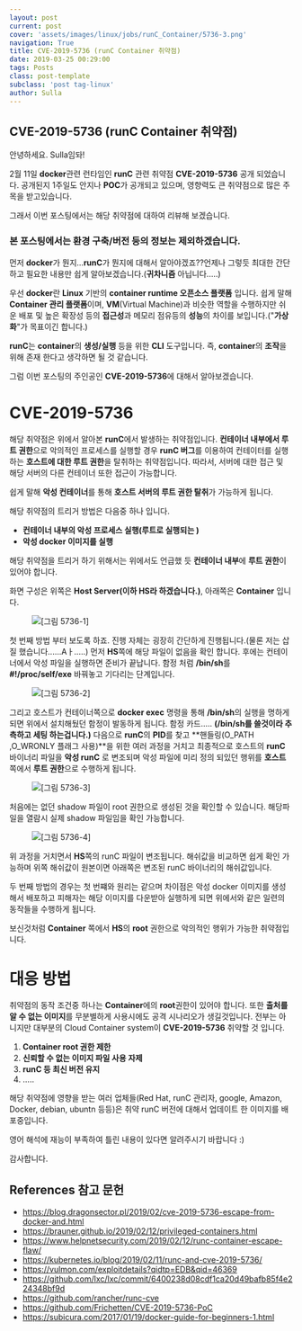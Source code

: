 ```yaml
---
layout: post
current: post
cover: 'assets/images/linux/jobs/runC_Container/5736-3.png'
navigation: True
title: CVE-2019-5736 (runC Container 취약점)
date: 2019-03-25 00:29:00
tags: Posts
class: post-template
subclass: 'post tag-linux'
author: Sulla
---
```


## CVE-2019-5736 (runC Container 취약점)

안녕하세요. Sulla임돠!

2월 11일 **docker**관련 런타임인 **runC** 관련 취약점 **CVE-2019-5736** 공개 되었습니다. 
공개된지 1주일도 안지나 **POC**가 공개되고 있으며, 영향력도 큰 취약점으로 많은 주목을 받고있습니다.

그래서 이번 포스팅에서는 해당 취약점에 대하여 리뷰해 보겠습니다.

### **본 포스팅에서는 환경 구축/버전 등의 정보는 제외하겠습니다.**

먼저 **docker**가 뭔지...**runC**가 뭔지에 대해서 알아야겠죠??언제나 그렇듯 최대한 간단하고 필요한 내용만 쉽게 알아보겠습니다.(**귀차니즘** 아닙니다.....)

우선 **docker**란 **Linux** 기반의 **container runtime 오픈소스 플랫폼** 입니다. 쉽게 말해 **Container 관리 플랫폼**이며, **VM**(Virtual Machine)과 비슷한 역할을 수행하지만 쉬운 배포 및 높은 확장성 등의 **접근성**과 메모리 점유등의 **성능**의 차이를 보입니다.("**가상화**"가 목표이긴 합니다.)

**runC**는 **container**의 **생성/실행** 등을 위한 **CLI** 도구입니다. 즉, **container**의 **조작**을 위해 존재 한다고 생각하면 될 것 같습니다.

그럼 이번 포스팅의 주인공인 **CVE-2019-5736**에 대해서 알아보겠습니다.

# CVE-2019-5736

해당 취약점은 위에서 알아본 **runC**에서 발생하는 취약점입니다. **컨테이너 내부에서 루트 권한**으로 악의적인 프로세스를 실행할 경우 **runC 버그**를 이용하여 컨테이터를 실행하는 **호스트에 대한 루트 권한**을 탈취하는 취약점입니다. 따라서, 서버에 대한 접근 및 해당 서버의 다른 컨테이너 또한 접근이 가능합니다.

쉽게 말해 **악성 컨테이너**를 통해 **호스트 서버의 루트 권한 탈취**가 가능하게 됩니다.

해당 취약점의 트리거 방법은 다음중 하나 입니다.

- **컨테이너 내부의 악성 프로세스 실행(루트로 실행되는 )**
- **악성 docker 이미지를 실행**

해당 취약점을 트리거 하기 위해서는 위에서도 언급했 듯 **컨테이너 내부**에 **루트 권한**이 있어야 합니다. 

화면 구성은 위쪽은 **Host Server(이하 HS라 하겠습니다.)**, 아래쪽은 **Container** 입니다.

<figure>
  <img data-action="zoom" src='{{ "/assets/images/linux/jobs/runC_Container/5736-1.png" | relative_url }}' alt='[그림 5736-1]'>
</figure>

첫 번째 방법 부터 보도록 하죠. 진행 자체는 굉장히 간단하게 진행됩니다.(물론 저는 삽질 했습니다......Aㅏ.....) 먼저 **HS**쪽에 해당 파일이 없음을 확인 합니다. 후에는 컨테이너에서 악성 파일을 실행하면 준비가 끝납니다. 함정 처럼 **/bin/sh**를 **#!/proc/self/exe** 바꿔놓고 기다리는 단계입니다.

<figure>
  <img data-action="zoom" src='{{ "/assets/images/linux/jobs/runC_Container/5736-2.png" | relative_url }}' alt='[그림 5736-2]'>
</figure>

그리고 호스트가 컨테이너쪽으로  **docker exec** 명령을 통해 **/bin/sh**의 실행을 명하게 되면 위에서 설치해뒀던 함정이 발동하게 됩니다. 함정 카드..... **(/bin/sh를 쓸것이라 추측하고 세팅 하는겁니다.)**
다음으로 **runC**의 **PID**를 찾고 **핸들링(O_PATH ,O_WRONLY 플래그 사용)**을 위한 여러 과정을 거치고 최종적으로 호스트의 **runC** 바이너리 파일을 **악성 runC** 로 변조되며 악성 파일에 미리 정의 되있던 행위를 **호스트**쪽에서 **루트 권한**으로 수행하게 됩니다.

<figure>
  <img data-action="zoom" src='{{ "/assets/images/linux/jobs/runC_Container/5736-3.png" | relative_url }}' alt='[그림 5736-3]'>
</figure>

처음에는 없던 shadow 파일이 root 권한으로 생성된 것을 확인할 수 있습니다. 해당파일을 열람시 실제 shadow 파일임을 확인 가능합니다.

<figure>
  <img data-action="zoom" src='{{ "/assets/images/linux/jobs/runC_Container/5736-4.png" | relative_url }}' alt='[그림 5736-4]'>
</figure>

위 과정을 거치면서 **HS**쪽의 runC 파일이 변조됩니다. 해쉬값을 비교하면 쉽게 확인 가능하며 위쪽 해쉬값이 원본이면 아래쪽은 변조된 runC 바이너리의 해쉬값입니다.

두 번째 방법의 경우는 첫 번쨰와 원리는 같으며 차이점은 악성 docker 이미지를 생성해서 배포하고 피해자는 해당 이미지를 다운받아 실행하게 되면 위에서와 같은 일련의 동작들을 수행하게 됩니다.

보신것처럼 **Container** 쪽에서 **HS**의 **root** 권한으로 악의적인 행위가 가능한 취약점입니다.

# 대응 방법

취약점의 동작 조건중 하나는 **Container**에의 **root**권한이 있어야 합니다. 또한 **출처를 알 수 없는 이미지**를 무분별하게 사용시에도 공격 시나리오가 생길것입니다. 
전부는 아니지만 대부분의 Cloud Container system이 **CVE-2019-5736** 취약할 것 입니다. 

1. **Container root 권한 제한**
2. **신뢰할 수 없는 이미지 파일 사용 자제**
3. **runC 등 최신 버전 유지**
4. .....

해당 취약점에 영향을 받는 여러 업체들(Red Hat, runC 관리자, google, Amazon, Docker, debian, ubuntn 등등)은 취약 runC 버전에 대해서 업데이트 한 이미지를 배포중입니다.

영어 해석에 재능이 부족하여 틀린 내용이 있다면 알려주시기 바랍니다 :)

감사합니다. 

## References 참고 문헌

- https://blog.dragonsector.pl/2019/02/cve-2019-5736-escape-from-docker-and.html
- https://brauner.github.io/2019/02/12/privileged-containers.html
- https://www.helpnetsecurity.com/2019/02/12/runc-container-escape-flaw/
- https://kubernetes.io/blog/2019/02/11/runc-and-cve-2019-5736/
- https://vulmon.com/exploitdetails?qidtp=EDB&qid=46369
- https://github.com/lxc/lxc/commit/6400238d08cdf1ca20d49bafb85f4e224348bf9d
- https://github.com/rancher/runc-cve
- https://github.com/Frichetten/CVE-2019-5736-PoC
- https://subicura.com/2017/01/19/docker-guide-for-beginners-1.html
